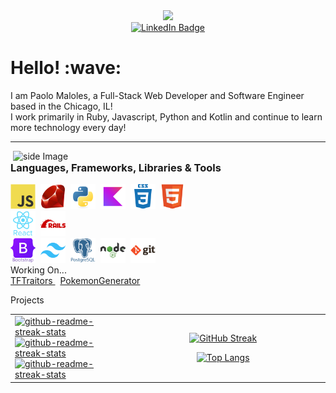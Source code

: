 <div id="header" align="center">
  <img src="https://blogger.googleusercontent.com/img/b/R29vZ2xl/AVvXsEjhW-EWKoRQKdpR-GQhA3uGitJpJp3_g8DjFAT8jRx09gO3dMAb1rcFxmh4vq2vRCUhDYdUJFlpzOLdGgV60KOqTEo17Uwi9TgTSIRbVtV138GNPaddDkcP1usZqggKc9-DX4Nuhr1XWYTv/s800/computer_programming_man.png" width="100"/>
  <div>
      <a href="https://www.linkedin.com/in/paolomaloles/">
    <img src="https://img.shields.io/badge/LinkedIn-blue?style=for-the-badge&logo=linkedin&logoColor=white" alt="LinkedIn Badge"/>
  </a>
</div>
</div>

<p></p>
  <h1>Hello! :wave:</h1>
    <div>I am Paolo Maloles, a Full-Stack Web Developer and Software Engineer based in the Chicago, IL!</div>
    <div>I work primarily in Ruby, Javascript, Python and Kotlin and continue to learn more technology every day!</div>
  
---

<img src="https://media1.giphy.com/media/v1.Y2lkPTc5MGI3NjExdXZlOWhxMWZyN3l6ZHRiZWQ4ZWdzd3hwMzVha2p6Zmx3aHo5MWZqYyZlcD12MV9pbnRlcm5hbF9naWZfYnlfaWQmY3Q9Zw/3TZgJXiwbdbLG/giphy.gif" alt="side Image" align="right" width="500" height="auto" />

<h3>Languages, Frameworks, Libraries & Tools</h3>
<div>
  <div id="languages">
  <img src="https://github.com/devicons/devicon/blob/master/icons/javascript/javascript-original.svg" title="JavaScript" alt="JavaScript" width="40" height="40"/>&nbsp;
  <img src="https://github.com/devicons/devicon/blob/master/icons/ruby/ruby-original.svg" title="Ruby" alt="Ruby" width="40" height="40"/>&nbsp;
  <img src="https://github.com/devicons/devicon/blob/master/icons/python/python-original.svg" title="Python" alt="Python" width="40" height="40"/>&nbsp;
  <img src="https://github.com/devicons/devicon/blob/master/icons/kotlin/kotlin-original.svg" title="Kotlin" alt="Kotlin" width="40" height="40"/>&nbsp;
  <img src="https://github.com/devicons/devicon/blob/master/icons/css3/css3-plain-wordmark.svg"  title="CSS3" alt="CSS" width="40" height="40"/>&nbsp;
  <img src="https://github.com/devicons/devicon/blob/master/icons/html5/html5-original.svg" title="HTML5" alt="HTML" width="40" height="40"/>&nbsp;
</div>
  <div id="frameworks">
    <img src="https://github.com/devicons/devicon/blob/master/icons/react/react-original-wordmark.svg" title="React" alt="React" width="40" height="40"/>&nbsp;
    <img src="https://github.com/devicons/devicon/blob/master/icons/rails/rails-plain-wordmark.svg" title="Rails" alt="Rails" width="40" height="40"/>&nbsp;
  </div>
  <div id="libraries-tools">
    <img src="https://github.com/devicons/devicon/blob/master/icons/bootstrap/bootstrap-original-wordmark.svg" title="Bootstrap" alt="Bootstrap" width="40" height="40"/>&nbsp;
    <img src="https://github.com/devicons/devicon/blob/master/icons/tailwindcss/tailwindcss-original.svg" title="Tailwind" alt="Tailwind" width="40" height="40"/>&nbsp;
  <img src="https://github.com/devicons/devicon/blob/master/icons/postgresql/postgresql-plain-wordmark.svg" title="Postgresql"  alt="Postgresql" width="40" height="40"/>&nbsp;
    <img src="https://github.com/devicons/devicon/blob/master/icons/nodejs/nodejs-original-wordmark.svg" title="NodeJS" alt="NodeJS" width="40" height="40"/>&nbsp;
    <img src="https://github.com/devicons/devicon/blob/master/icons/git/git-original-wordmark.svg" title="Git" alt="Git" width="40" height="40"/>&nbsp;
  </div>
</div>
Working On...
<div>
  <div>
    <a href="https://github.com/JPaoloMaloles/Tftraitors-frontend">
      TFTraitors
    </a>&nbsp;
    <a href="https://github.com/JPaoloMaloles/PokemonGenerator">
      PokemonGenerator
    </a>
  
  </div>
  <div>
  </div>
  <div></div>
</div>
<p></p>
Projects

<table>
  <tr>
    <td width=35%>
<a href="https://github.com/JPaoloMaloles/Tftraitors-frontend"><img width=100% src="https://denvercoder1-github-readme-stats.vercel.app/api/pin/?username=JPaoloMaloles&repo=Tftraitors-frontend&theme=react&bg_color=1F222E&title_color=93E9BE&hide_border=true&icon_color=F8D866&show_icons=false" alt="github-readme-streak-stats"></a><a href="https://github.com/JPaoloMaloles/PokemonGenerator"><img width=100% src="https://denvercoder1-github-readme-stats.vercel.app/api/pin/?username=JPaoloMaloles&repo=PokemonGenerator&theme=react&bg_color=1F222E&title_color=93E9BE&hide_border=true&icon_color=F8D866&show_icons=false" alt="github-readme-streak-stats"></a>
<a href="https://github.com/JPaoloMaloles/Pygame-Shooter"><img width=100% src="https://denvercoder1-github-readme-stats.vercel.app/api/pin/?username=JPaoloMaloles&repo=Pygame-Shooter&theme=react&bg_color=1F222E&title_color=93E9BE&hide_border=true&icon_color=F8D866&show_icons=false" alt="github-readme-streak-stats"></a> 
<td>
  <div align="center">

  [![GitHub Streak](http://github-readme-streak-stats.herokuapp.com?user=jpaolomaloles&theme=dark&background=000000)](https://git.io/streak-stats)
  
  [![Top Langs](https://github-readme-stats.vercel.app/api/top-langs/?username=jpaolomaloles&layout=compact&theme=vision-friendly-dark)](https://github.com/anuraghazra/github-readme-stats)

  </div>
</td>
</tr>
</table>
